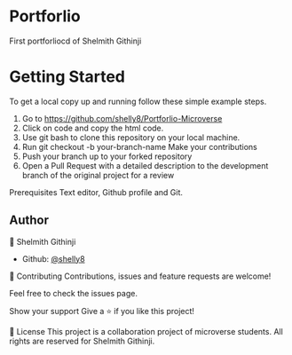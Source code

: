 # Portforlio 
First portforliocd of Shelmith Githinji

<h1>Getting Started</h1>

To get a local copy up and running follow these simple example steps.

1. Go to https://github.com/shelly8/Portforlio-Microverse
2. Click on code and copy the html code.
3. Use git bash to clone this repository on your local machine.
4. Run git checkout -b your-branch-name Make your contributions
5. Push your branch up to your forked repository
6. Open a Pull Request with a detailed description to the development branch of the original project for a review

Prerequisites Text editor, Github profile and Git.

<h2>Author</h2>

👤 Shelmith Githinji

- Github: [@shelly8](https://github.com/shelly8)

🤝 Contributing Contributions, issues and feature requests are welcome!

Feel free to check the issues page.

Show your support Give a ⭐️ if you like this project!

📝 License This project is a collaboration project of microverse students. All rights are reserved for Shelmith Githinji.
